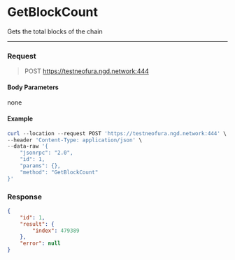 # GetBlockCount
Gets the total blocks of the chain
<hr>

### Request

> POST https://testneofura.ngd.network:444

#### Body Parameters
none


#### Example
```powershell
curl --location --request POST 'https://testneofura.ngd.network:444' \
--header 'Content-Type: application/json' \
--data-raw '{
    "jsonrpc": "2.0",
    "id": 1,
    "params": {},
    "method": "GetBlockCount"
}'
```
### Response
```json
{
    "id": 1,
    "result": {
        "index": 479389
    },
    "error": null
}
```

